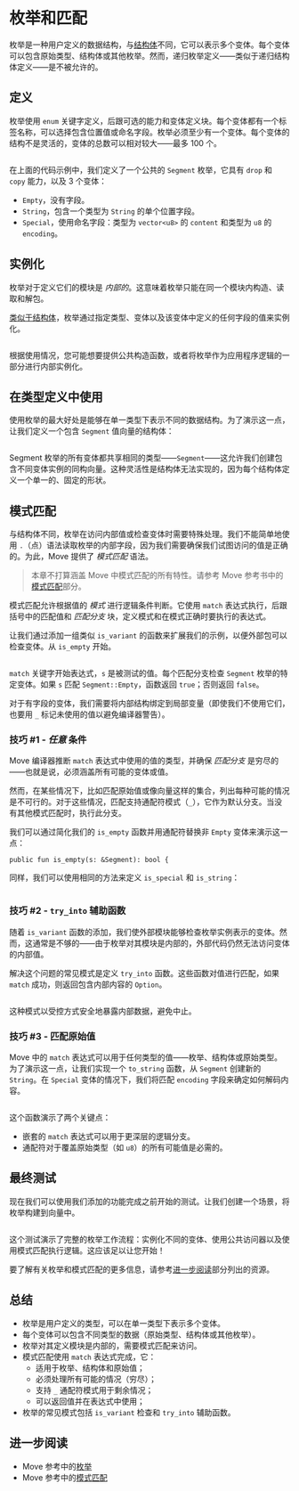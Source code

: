 # 枚举和匹配

枚举是一种用户定义的数据结构，与[结构体](./struct)不同，它可以表示多个变体。每个变体可以包含原始类型、结构体或其他枚举。然而，递归枚举定义——类似于递归结构体定义——是不被允许的。

## 定义

枚举使用 `enum` 关键字定义，后跟可选的能力和变体定义块。每个变体都有一个标签名称，可以选择包含位置值或命名字段。枚举必须至少有一个变体。每个变体的结构不是灵活的，变体的总数可以相对较大——最多 100 个。

```move file=packages/samples/sources/move-basics/enum-and-match.move anchor=definition

```

在上面的代码示例中，我们定义了一个公共的 `Segment` 枚举，它具有 `drop` 和 `copy` 能力，以及 3 个变体：

- `Empty`，没有字段。
- `String`，包含一个类型为 `String` 的单个位置字段。
- `Special`，使用命名字段：类型为 `vector<u8>` 的 `content` 和类型为 `u8` 的 `encoding`。

## 实例化

枚举对于定义它们的模块是 _内部的_。这意味着枚举只能在同一个模块内构造、读取和解包。

[类似于结构体](./struct#create-and-use-an-instance)，枚举通过指定类型、变体以及该变体中定义的任何字段的值来实例化。

```move file=packages/samples/sources/move-basics/enum-and-match.move anchor=constructors

```

根据使用情况，您可能想要提供公共构造函数，或者将枚举作为应用程序逻辑的一部分进行内部实例化。

## 在类型定义中使用

使用枚举的最大好处是能够在单一类型下表示不同的数据结构。为了演示这一点，让我们定义一个包含 `Segment` 值向量的结构体：

```move file=packages/samples/sources/move-basics/enum-and-match.move anchor=struct

```

Segment 枚举的所有变体都共享相同的类型——`Segment`——这允许我们创建包含不同变体实例的同构向量。这种灵活性是结构体无法实现的，因为每个结构体定义一个单一的、固定的形状。

## 模式匹配

与结构体不同，枚举在访问内部值或检查变体时需要特殊处理。我们不能简单地使用 `.`（点）语法读取枚举的内部字段，因为我们需要确保我们试图访问的值是正确的。为此，Move 提供了 _模式匹配_ 语法。

> 本章不打算涵盖 Move 中模式匹配的所有特性。请参考 Move 参考书中的[模式匹配](./../../reference/control-flow/pattern-matching)部分。

模式匹配允许根据值的 _模式_ 进行逻辑条件判断。它使用 `match` 表达式执行，后跟括号中的匹配值和 _匹配分支_ 块，定义模式和在模式正确时要执行的表达式。

让我们通过添加一组类似 `is_variant` 的函数来扩展我们的示例，以便外部包可以检查变体。从 `is_empty` 开始。

```move file=packages/samples/sources/move-basics/enum-and-match.move anchor=is_empty

```

`match` 关键字开始表达式，`s` 是被测试的值。每个匹配分支检查 `Segment` 枚举的特定变体。如果 `s` 匹配 `Segment::Empty`，函数返回 `true`；否则返回 `false`。

对于有字段的变体，我们需要将内部结构绑定到局部变量（即使我们不使用它们，也要用 `_` 标记未使用的值以避免编译器警告）。

### 技巧 #1 - _任意_ 条件

Move 编译器推断 `match` 表达式中使用的值的类型，并确保 _匹配分支_ 是穷尽的——也就是说，必须涵盖所有可能的变体或值。

然而，在某些情况下，比如匹配原始值或像向量这样的集合，列出每种可能的情况是不可行的。对于这些情况，匹配支持通配符模式（`_`），它作为默认分支。当没有其他模式匹配时，执行此分支。

我们可以通过简化我们的 `is_empty` 函数并用通配符替换非 `Empty` 变体来演示这一点：

```move file=packages/samples/sources/move-basics/enum-and-match.move anchor=is_empty_2
public fun is_empty(s: &Segment): bool {

```

同样，我们可以使用相同的方法来定义 `is_special` 和 `is_string`：

```move file=packages/samples/sources/move-basics/enum-and-match.move anchor=accessors

```

### 技巧 #2 - `try_into` 辅助函数

随着 `is_variant` 函数的添加，我们使外部模块能够检查枚举实例表示的变体。然而，这通常是不够的——由于枚举对其模块是内部的，外部代码仍然无法访问变体的内部值。

解决这个问题的常见模式是定义 `try_into` 函数。这些函数对值进行匹配，如果 `match` 成功，则返回包含内部内容的 `Option`。

```move file=packages/samples/sources/move-basics/enum-and-match.move anchor=try_into_inner_string

```

这种模式以受控方式安全地暴露内部数据，避免中止。

### 技巧 #3 - 匹配原始值

Move 中的 `match` 表达式可以用于任何类型的值——枚举、结构体或原始类型。为了演示这一点，让我们实现一个 `to_string` 函数，从 `Segment` 创建新的 `String`。在 `Special` 变体的情况下，我们将匹配 `encoding` 字段来确定如何解码内容。

```move file=packages/samples/sources/move-basics/enum-and-match.move anchor=to_string

```

这个函数演示了两个关键点：

- 嵌套的 `match` 表达式可以用于更深层的逻辑分支。
- 通配符对于覆盖原始类型（如 `u8`）的所有可能值是必需的。

## 最终测试

现在我们可以使用我们添加的功能完成之前开始的测试。让我们创建一个场景，将枚举构建到向量中。

```move file=packages/samples/sources/move-basics/enum-and-match-2.move anchor=enum_test

```

这个测试演示了完整的枚举工作流程：实例化不同的变体、使用公共访问器以及使用模式匹配执行逻辑。这应该足以让您开始！

要了解有关枚举和模式匹配的更多信息，请参考[进一步阅读](#further-reading)部分列出的资源。

## 总结

- 枚举是用户定义的类型，可以在单一类型下表示多个变体。
- 每个变体可以包含不同类型的数据（原始类型、结构体或其他枚举）。
- 枚举对其定义模块是内部的，需要模式匹配来访问。
- 模式匹配使用 `match` 表达式完成，它：
  - 适用于枚举、结构体和原始值；
  - 必须处理所有可能的情况（穷尽）；
  - 支持 `_` 通配符模式用于剩余情况；
  - 可以返回值并在表达式中使用；
- 枚举的常见模式包括 `is_variant` 检查和 `try_into` 辅助函数。

## 进一步阅读

- Move 参考中的[枚举](./../../reference/enums)
- Move 参考中的[模式匹配](/reference/control-flow/pattern-matching)